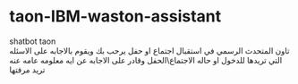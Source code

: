 # taon-IBM-waston-assistant
shatbot taon<br>
تاون المتحدث الرسمي في استقبال اجتماع او حفل يرحب بك ويقوم بالاجابه على الاسئله التي تريدها للدخول او حاله الاجتماع\الحفل وقادر على الاجابه عن ايه معلومه عامه عنه تريد مرفتها
